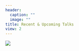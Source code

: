 ```yaml
---
header:
  caption: ""
  image: ""
title: Recent & Upcoming Talks
view: 2
---
```

![](/event/_index_files/quote-so-it-shall-be-written-so-it-shall-be-done-yul-brynner-135-89-69.jpg)